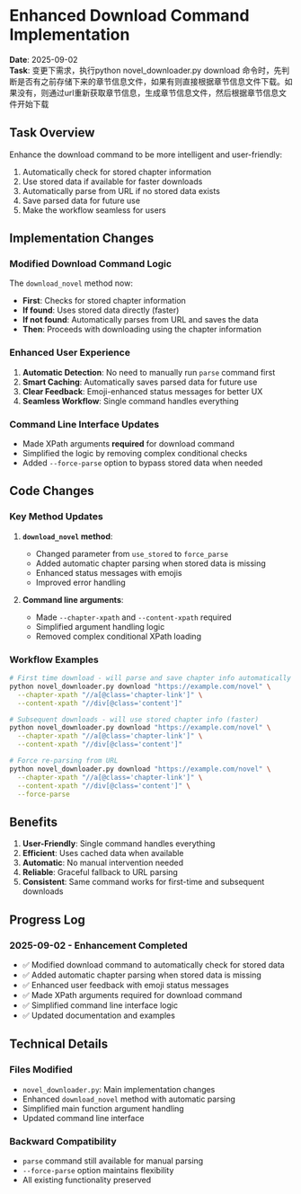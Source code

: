 # Enhanced Download Command Implementation

**Date**: 2025-09-02  
**Task**: 变更下需求，执行python novel_downloader.py download 命令时，先判断是否有之前存储下来的章节信息文件，如果有则直接根据章节信息文件下载。如果没有，则通过url重新获取章节信息，生成章节信息文件，然后根据章节信息文件开始下载

## Task Overview

Enhance the download command to be more intelligent and user-friendly:
1. Automatically check for stored chapter information
2. Use stored data if available for faster downloads
3. Automatically parse from URL if no stored data exists
4. Save parsed data for future use
5. Make the workflow seamless for users

## Implementation Changes

### Modified Download Command Logic

The `download_novel` method now:
- **First**: Checks for stored chapter information
- **If found**: Uses stored data directly (faster)
- **If not found**: Automatically parses from URL and saves the data
- **Then**: Proceeds with downloading using the chapter information

### Enhanced User Experience

1. **Automatic Detection**: No need to manually run `parse` command first
2. **Smart Caching**: Automatically saves parsed data for future use
3. **Clear Feedback**: Emoji-enhanced status messages for better UX
4. **Seamless Workflow**: Single command handles everything

### Command Line Interface Updates

- Made XPath arguments **required** for download command
- Simplified the logic by removing complex conditional checks
- Added `--force-parse` option to bypass stored data when needed

## Code Changes

### Key Method Updates

1. **`download_novel` method**:
   - Changed parameter from `use_stored` to `force_parse`
   - Added automatic chapter parsing when stored data is missing
   - Enhanced status messages with emojis
   - Improved error handling

2. **Command line arguments**:
   - Made `--chapter-xpath` and `--content-xpath` required
   - Simplified argument handling logic
   - Removed complex conditional XPath loading

### Workflow Examples

```bash
# First time download - will parse and save chapter info automatically
python novel_downloader.py download "https://example.com/novel" \
  --chapter-xpath "//a[@class='chapter-link']" \
  --content-xpath "//div[@class='content']"

# Subsequent downloads - will use stored chapter info (faster)
python novel_downloader.py download "https://example.com/novel" \
  --chapter-xpath "//a[@class='chapter-link']" \
  --content-xpath "//div[@class='content']"

# Force re-parsing from URL
python novel_downloader.py download "https://example.com/novel" \
  --chapter-xpath "//a[@class='chapter-link']" \
  --content-xpath "//div[@class='content']" \
  --force-parse
```

## Benefits

1. **User-Friendly**: Single command handles everything
2. **Efficient**: Uses cached data when available
3. **Automatic**: No manual intervention needed
4. **Reliable**: Graceful fallback to URL parsing
5. **Consistent**: Same command works for first-time and subsequent downloads

## Progress Log

### 2025-09-02 - Enhancement Completed
- ✅ Modified download command to automatically check for stored data
- ✅ Added automatic chapter parsing when stored data is missing
- ✅ Enhanced user feedback with emoji status messages
- ✅ Made XPath arguments required for download command
- ✅ Simplified command line interface logic
- ✅ Updated documentation and examples

## Technical Details

### Files Modified
- `novel_downloader.py`: Main implementation changes
- Enhanced `download_novel` method with automatic parsing
- Simplified main function argument handling
- Updated command line interface

### Backward Compatibility
- `parse` command still available for manual parsing
- `--force-parse` option maintains flexibility
- All existing functionality preserved
